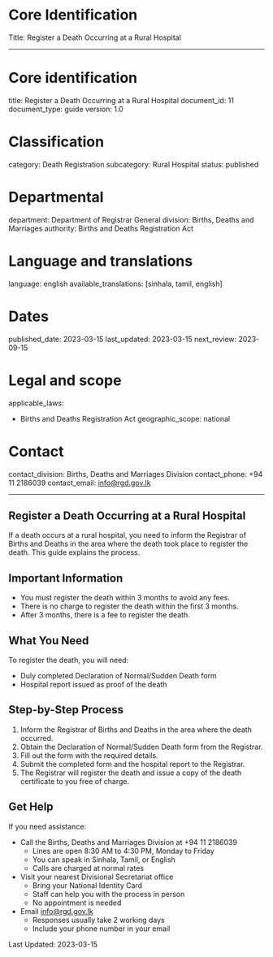 # Core Identification
Title: Register a Death Occurring at a Rural Hospital

---
# Core identification
title: Register a Death Occurring at a Rural Hospital
document_id: 11
document_type: guide
version: 1.0

# Classification
category: Death Registration
subcategory: Rural Hospital
status: published

# Departmental
department: Department of Registrar General
division: Births, Deaths and Marriages
authority: Births and Deaths Registration Act

# Language and translations
language: english
available_translations: [sinhala, tamil, english]

# Dates
published_date: 2023-03-15
last_updated: 2023-03-15
next_review: 2023-09-15

# Legal and scope
applicable_laws:
 - Births and Deaths Registration Act
geographic_scope: national

# Contact
contact_division: Births, Deaths and Marriages Division
contact_phone: +94 11 2186039
contact_email: info@rgd.gov.lk

---

## Register a Death Occurring at a Rural Hospital

If a death occurs at a rural hospital, you need to inform the Registrar of Births and Deaths in the area where the death took place to register the death. This guide explains the process.

## Important Information

- You must register the death within 3 months to avoid any fees.
- There is no charge to register the death within the first 3 months.
- After 3 months, there is a fee to register the death.

## What You Need

To register the death, you will need:

- Duly completed Declaration of Normal/Sudden Death form
- Hospital report issued as proof of the death

## Step-by-Step Process

1. Inform the Registrar of Births and Deaths in the area where the death occurred.
2. Obtain the Declaration of Normal/Sudden Death form from the Registrar.
3. Fill out the form with the required details.
4. Submit the completed form and the hospital report to the Registrar.
5. The Registrar will register the death and issue a copy of the death certificate to you free of charge.

## Get Help

If you need assistance:

- Call the Births, Deaths and Marriages Division at +94 11 2186039
    - Lines are open 8:30 AM to 4:30 PM, Monday to Friday
    - You can speak in Sinhala, Tamil, or English
    - Calls are charged at normal rates
- Visit your nearest Divisional Secretariat office
    - Bring your National Identity Card
    - Staff can help you with the process in person
    - No appointment is needed
- Email info@rgd.gov.lk
    - Responses usually take 2 working days
    - Include your phone number in your email

Last Updated: 2023-03-15